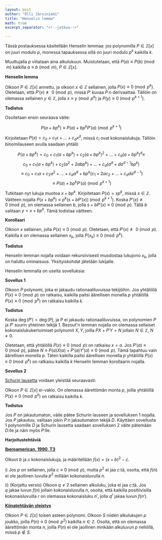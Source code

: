 ```yaml
---
layout: post
author: "Olli Järviniemi"
title: "Henselin lemma"
math: true
excerpt_separator: "<!--jatkuu-->"

---
```


Tässä postauksessa käsitellään Henselin lemmaa: jos polynomilla $P \in \mathbb{Z}[x]$ on juuri modulo $p$, monessa tapauksessa sillä on juuri modulo $p^k$ kaikilla $k$.

<!--jatkuu-->

Muuttujalla $p$ viitataan aina alkulukuun. Muistutetaan, että $P(a) \equiv P(b) \pmod{m}$ kaikilla $a \equiv b \pmod{m}$, $P \in \mathbb{Z}[x]$.

**Henselin lemma**

Olkoon $P \in \mathbb{Z}[x]$ annettu, ja olkoon $x \in \mathbb{Z}$ sellainen, jolla $P(x) \equiv 0 \pmod{p^k}$. Oletetaan, että $P'(x) \not\equiv 0 \pmod{p}$, missä $P'$ kuvaa $P$:n derivaattaa. Tällöin on olemassa sellainen $y \in \mathbb{Z}$, jolla $x \equiv y \pmod{p^k}$ ja $P(y) \equiv 0 \pmod{p^{k+1}}$.

**Todistus**

Osoitetaan ensin seuraava väite:

$$P(a + bp^k) \equiv P(a) + bp^kP'(a) \pmod{p^{k+1}}$$

Kirjoitetaan $P(x) = c_0 + c_1x + \ldots + c_dx^d$, missä $c_i$ ovat kokonaislukuja. Tällöin binomilauseen avulla saadaan yhtälö

$$P(a + bp^k) = c_0 + c_1(a + bp^k) + c_2(a + bp^k)^2 + \ldots + c_d(a + bp^k)^d \equiv$$ $$c_0 + c_1(a + bp^k) + c_2(a^2 + 2abp^k) + \ldots + c_d(a^d + da^{d-1}bp^k)$$ $$\equiv c_0 + c_1a + c_2a^2 + \ldots + c_da^d + bp^k(c_1 + 2ac_2 + \ldots + c_dda^{d-1})$$ $$\equiv P(a) + bp^kP'(a) \pmod{p^{k+1}}$$


Tutkitaan nyt lukuja muotoa $x + bp^k$. Kirjoitetaan $P(x) = sp^k$, missä $s \in \mathbb{Z}$. Väitteen nojalla $P(x + bp^k) \equiv p^k(s + bP'(x)) \pmod{p^{k+1}}$. Koska $P'(x) \not\equiv 0 \pmod{p}$, on olemassa sellainen $b$, jolla $s + bP'(x) \equiv 0 \pmod{p}$. Tällä $b$ valitaan $y = x + bp^k$. Tämä todistaa väitteen.

**Korollaari**

Olkoon $x$ sellainen, jolla $P(x) \equiv 0 \pmod{p}$. Oletetaan, että $P'(x) \not\equiv 0 \pmod{p}$. Kaikilla $k$ on olemassa sellainen $x_k$, jolla $P(x_k) \equiv 0 \pmod{p^k}$.

**Todistus**

Henselin lemman nojalla voidaan rekursiivisesti muodostaa lukujono $x_k$, jolla on haluttu ominaisuus. Yksityiskohdat jätetään lukijalle.


Henselin lemmalla on useita sovelluksia:

**Sovellus 1**

Olkoon $P$ polynomi, joka ei jakaudu rationaaliluvuissa tekijöihin. Jos yhtälöllä $P(x) \equiv 0 \pmod{p}$ on ratkaisu, kaikilla paitsi äärellisen monella $p$ yhtälöllä $P(x) \equiv 0 \pmod{p^k}$ on ratkaisu kaikilla $k$.

**Todistus**

Koska $\deg(P') < \deg(P)$, ja $P$ ei jakaudu rationaaliluvuissa, on polynomien $P$ ja $P'$ suurin yhteinen tekijä 1. Bezout'n lemman nojalla on olemassa sellaiset kokonaislukukertoimiset polynomit $X, Y$, joilla $PX + P'Y = N$ jollain $N \in \mathbb{Z}$, $N \neq 0$.

Oletetaan, että yhtälöllä $P(x) \equiv 0 \pmod{p}$ on ratkaisu $x = a$. Jos $P'(a) \equiv 0 \pmod{p}$, pätee $N \equiv P(a)X(a) + P'(a)Y'(a) \equiv 0 \pmod{p}$. Tämä tapahtuu vain äärellisen monella $p$. Täten kaikilla paitsi äärellisen monella $p$ yhtälöllä $P(x) \equiv 0 \pmod{p^k}$ on ratkaisu kaikilla $k$ Henselin lemman korollaarin nojalla.

**Sovellus 2**

[Schurin lausetta](https://blog.matematiikkakilpailut.fi/2018/05/27/Schur.html) voidaan yleistää seuraavasti:

Olkoon $P \in \mathbb{Z}[x]$ ei-vakio. On olemassa äärettömän monta $p$, joilla yhtälöllä $P(x) \equiv 0 \pmod{p^k}$ on ratkaisu kaikilla $k$.

**Todistus**

Jos $P$ on jakautumaton, väite pätee Schurin lauseen ja sovelluksen 1 nojalla. Jos $P$ jakautuu, valitaan jokin $P$:n jakautumaton tekijä $D$. Käyttäen sovellusta 1 polynomille $D$ ja Schurin lausetta saadaan sovelluksen 2 väite pätemään $D$:lle ja näin myös $P$:lle.


**Harjoitustehtäviä**

**[Iberoamerican, 1990, T3](https://artofproblemsolving.com/community/c4530_1990_iberoamerican)**

Olkoot $b$ ja $c$ kokonaislukuja, ja määritellään $f(x) = (x+b)^2 - c$.

i) Jos $p$ on sellainen, jolla $c \equiv 0 \pmod{p}$, mutta $p^2$ ei jaa $c$:tä, osoita, että $f(n)$ ei ole jaollinen luvulla $p^2$ millään kokonaisluvulla $n$.

ii) (Korjattu versio) Olkoon $q \neq 2$ sellainen alkuluku, joka ei jaa $c$:tä. Jos $q$ jakaa luvun $f(n)$ jollain kokonaisluvulla $n$, osoita, että kaikilla positiivisilla kokonaisluvuilla $r$ on olemassa kokonaisluku $n'$, jolla $q^r$ jakaa luvun $f(n')$.

**[Kiinatehtävän yleistys](https://blog.matematiikkakilpailut.fi/2018/04/24/Kiina.html)**

Olkoon $P \in \mathbb{Z}[x]$ toisen asteen polynomi. Olkoon $S$ niiden alkulukujen $p$ joukko, joilla $P(n) \equiv 0 \pmod{p^2}$ kaikilla $n \in \mathbb{Z}$. Osoita, että on olemassa äärettömän monta $n$, joilla $P(n)$ ei ole jaollinen minkään alkuluvun $p$ neliöllä, missä $p \not\in S$.
